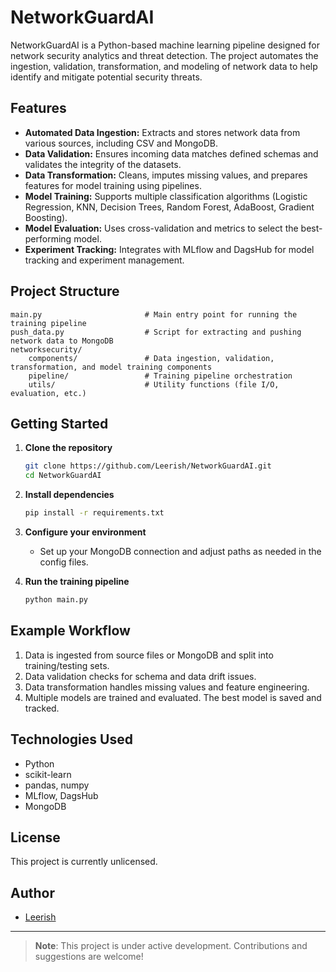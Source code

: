 # NetworkGuardAI

NetworkGuardAI is a Python-based machine learning pipeline designed for network security analytics and threat detection. The project automates the ingestion, validation, transformation, and modeling of network data to help identify and mitigate potential security threats.

## Features

- **Automated Data Ingestion:** Extracts and stores network data from various sources, including CSV and MongoDB.
- **Data Validation:** Ensures incoming data matches defined schemas and validates the integrity of the datasets.
- **Data Transformation:** Cleans, imputes missing values, and prepares features for model training using pipelines.
- **Model Training:** Supports multiple classification algorithms (Logistic Regression, KNN, Decision Trees, Random Forest, AdaBoost, Gradient Boosting).
- **Model Evaluation:** Uses cross-validation and metrics to select the best-performing model.
- **Experiment Tracking:** Integrates with MLflow and DagsHub for model tracking and experiment management.

## Project Structure

```
main.py                       # Main entry point for running the training pipeline
push_data.py                  # Script for extracting and pushing network data to MongoDB
networksecurity/
    components/               # Data ingestion, validation, transformation, and model training components
    pipeline/                 # Training pipeline orchestration
    utils/                    # Utility functions (file I/O, evaluation, etc.)
```

## Getting Started

1. **Clone the repository**
    ```bash
    git clone https://github.com/Leerish/NetworkGuardAI.git
    cd NetworkGuardAI
    ```

2. **Install dependencies**
    ```bash
    pip install -r requirements.txt
    ```

3. **Configure your environment**
    - Set up your MongoDB connection and adjust paths as needed in the config files.

4. **Run the training pipeline**
    ```bash
    python main.py
    ```

## Example Workflow

1. Data is ingested from source files or MongoDB and split into training/testing sets.
2. Data validation checks for schema and data drift issues.
3. Data transformation handles missing values and feature engineering.
4. Multiple models are trained and evaluated. The best model is saved and tracked.

## Technologies Used

- Python
- scikit-learn
- pandas, numpy
- MLflow, DagsHub
- MongoDB

## License

This project is currently unlicensed.

## Author

- [Leerish](https://github.com/Leerish)

---
> **Note**: This project is under active development. Contributions and suggestions are welcome!

